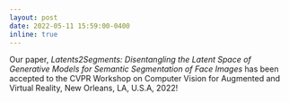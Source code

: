 ```yaml
---
layout: post
date: 2022-05-11 15:59:00-0400
inline: true
---
```


Our paper, *Latents2Segments: Disentangling the Latent Space of Generative Models for Semantic Segmentation of Face Images* has been accepted to the CVPR Workshop on Computer Vision for Augmented and Virtual Reality, New Orleans, LA, U.S.A, 2022! 
